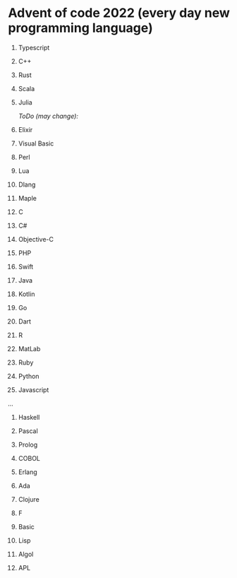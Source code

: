 # Advent of code 2022 (every day new programming language)

1. Typescript
1. C++
1. Rust
1. Scala
1. Julia

    *ToDo (may change):*

1. Elixir
1. Visual Basic
1. Perl
1. Lua
1. Dlang
1. Maple

1. C
1. C#
1. Objective-C

1. PHP
1. Swift
1. Java
1. Kotlin

1. Go
1. Dart

1. R
1. MatLab

1. Ruby
1. Python
1. Javascript

*...*

1. Haskell
1. Pascal
1. Prolog
1. COBOL
1. Erlang
1. Ada
1. Clojure
1. F
1. Basic
1. Lisp

1. Algol
1. APL

